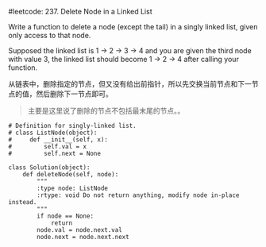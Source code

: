 #leetcode: 237. Delete Node in a Linked List

Write a function to delete a node (except the tail) in a singly linked list, given only access to that node.

Supposed the linked list is 1 -> 2 -> 3 -> 4 and you are given the third node with value 3, the linked list should become 1 -> 2 -> 4 after calling your function.

从链表中，删除指定的节点，但又没有给出前指针，所以先交换当前节点和下一节点的值，然后删除下一节点即可。

> 主要是这里说了删除的节点不包括最末尾的节点。。

```
# Definition for singly-linked list.
# class ListNode(object):
#     def __init__(self, x):
#         self.val = x
#         self.next = None

class Solution(object):
    def deleteNode(self, node):
        """
        :type node: ListNode
        :rtype: void Do not return anything, modify node in-place instead.
        """
        if node == None:
            return 
        node.val = node.next.val
        node.next = node.next.next
```